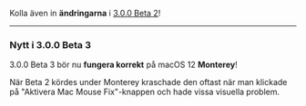 Kolla även in **ändringarna** i [3.0.0 Beta 2](https://github.com/noah-nuebling/mac-mouse-fix/releases/tag/3.0.0-Beta-2)!

---

### Nytt i 3.0.0 Beta 3

3.0.0 Beta 3 bör nu **fungera korrekt** på macOS 12 **Monterey**!

När Beta 2 kördes under Monterey kraschade den oftast när man klickade på "Aktivera Mac Mouse Fix"-knappen och hade vissa visuella problem.